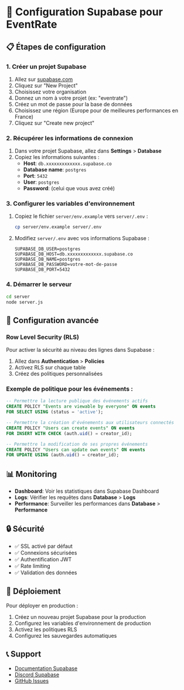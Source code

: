 # 🚀 Configuration Supabase pour EventRate

## 📋 Étapes de configuration

### 1. Créer un projet Supabase

1. Allez sur [supabase.com](https://supabase.com)
2. Cliquez sur "New Project"
3. Choisissez votre organisation
4. Donnez un nom à votre projet (ex: "eventrate")
5. Créez un mot de passe pour la base de données
6. Choisissez une région (Europe pour de meilleures performances en France)
7. Cliquez sur "Create new project"

### 2. Récupérer les informations de connexion

1. Dans votre projet Supabase, allez dans **Settings** > **Database**
2. Copiez les informations suivantes :
   - **Host**: `db.xxxxxxxxxxxxx.supabase.co`
   - **Database name**: `postgres`
   - **Port**: `5432`
   - **User**: `postgres`
   - **Password**: (celui que vous avez créé)

### 3. Configurer les variables d'environnement

1. Copiez le fichier `server/env.example` vers `server/.env` :
   ```bash
   cp server/env.example server/.env
   ```

2. Modifiez `server/.env` avec vos informations Supabase :
   ```env
   SUPABASE_DB_USER=postgres
   SUPABASE_DB_HOST=db.xxxxxxxxxxxxx.supabase.co
   SUPABASE_DB_NAME=postgres
   SUPABASE_DB_PASSWORD=votre-mot-de-passe
   SUPABASE_DB_PORT=5432
   ```

### 4. Démarrer le serveur

```bash
cd server
node server.js
```

## 🔧 Configuration avancée

### Row Level Security (RLS)

Pour activer la sécurité au niveau des lignes dans Supabase :

1. Allez dans **Authentication** > **Policies**
2. Activez RLS sur chaque table
3. Créez des politiques personnalisées

### Exemple de politique pour les événements :

```sql
-- Permettre la lecture publique des événements actifs
CREATE POLICY "Events are viewable by everyone" ON events
FOR SELECT USING (status = 'active');

-- Permettre la création d'événements aux utilisateurs connectés
CREATE POLICY "Users can create events" ON events
FOR INSERT WITH CHECK (auth.uid() = creator_id);

-- Permettre la modification de ses propres événements
CREATE POLICY "Users can update own events" ON events
FOR UPDATE USING (auth.uid() = creator_id);
```

## 📊 Monitoring

- **Dashboard**: Voir les statistiques dans Supabase Dashboard
- **Logs**: Vérifier les requêtes dans **Database** > **Logs**
- **Performance**: Surveiller les performances dans **Database** > **Performance**

## 🔒 Sécurité

- ✅ SSL activé par défaut
- ✅ Connexions sécurisées
- ✅ Authentification JWT
- ✅ Rate limiting
- ✅ Validation des données

## 🚀 Déploiement

Pour déployer en production :

1. Créez un nouveau projet Supabase pour la production
2. Configurez les variables d'environnement de production
3. Activez les politiques RLS
4. Configurez les sauvegardes automatiques

## 📞 Support

- [Documentation Supabase](https://supabase.com/docs)
- [Discord Supabase](https://discord.supabase.com)
- [GitHub Issues](https://github.com/supabase/supabase/issues)
